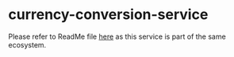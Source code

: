 # currency-conversion-service

Please refer to ReadMe file [here](https://github.com/vvyavahare/api-gateway/blob/master/README.md) as this service is 
part of the same ecosystem.
